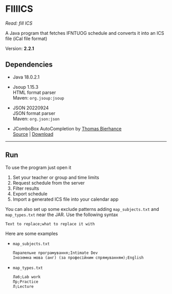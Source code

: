 # FIllICS

*Read: fill ICS*

A Java program that fetches IFNTUOG schedule and converts it into an ICS file (iCal file format)

Version: **2.2.1**

## Dependencies

- Java 18.0.2.1

- Jsoup 1.15.3\
    HTML format parser\
    Maven: `org.jsoup:jsoup`

- JSON 20220924\
    JSON format parser\
    Maven: `org.json:json`

- JComboBox AutoCompletion by [Thomas Bierhance](mailto:thomas@orbital-computer.de)\
    [Source](http://www.orbital-computer.de/JComboBox) | [Download](http://www.orbital-computer.de/JComboBox/source/AutoCompletion.java)

---

## Run

To use the program just open it

1. Set your teacher or group and time limits
2. Request schedule from the server
3. Filter results
4. Export schedule
5. Import a generated ICS file into your calendar app

You can also set up some exclude patterns adding `map_subjects.txt` and `map_types.txt` near the JAR. Use the following syntax

```txt
Text to replace;what to replace it with
```

Here are some examples

- `map_subjects.txt`

    ```txt
    Паралельне програмування;Intimate Dev
    Іноземна мова (анг) (за професійним спрямуванням);English
    ```

- `map_types.txt`

    ```txt
    Лаб;Lab work
    Пр;Practice
    Л;Lecture
    ```